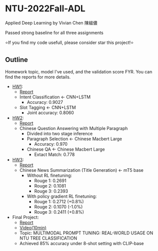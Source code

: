 # NTU-2022Fall-ADL

Applied Deep Learning by Vivian Chen 陳縕儂

Passed strong baseline for all three assignments

⭐If you find my code usefull, please consider star this project!⭐

## Outline

Homework topic, model I've used, and the validation score FYR.
You can find the reports for more details.

- [HW1](./Applied%20Deep%20Learning%20Homework%201%20-%20Fall%20111.pdf):
  - [Report](./hw1/report.pdf)
  - Intent Classification ← CNN+LSTM
    - Accuracy: 0.9027
  - Slot Tagging ← CNN+LSTM
    - Joint accuracy: 0.8060
- [HW2](Applied%20Deep%20Learning%20Homework%202%20-%20Fall%20111.pdf):
  - [Report](./hw2/report.pdf)
  - Chinese Question Answering with Multiple Paragraph
    - Divided into two stage inference
    - Paragraph Selection ← Chinese Macbert Large
      - Accuracy: 0.970
    - Chinese QA ← Chinese Macbert Large
      - Extact Match: 0.778
- [HW3](Applied%20Deep%20Learning%20Homework%203%20-%20Fall%20111.pdf):
  - [Report](./hw3/report.pdf)
  - Chinese News Summarization (Title Generation) ← mT5 base
    - Without RL finetuning:
      - Rouge 1: 0.2691
      - Rouge 2: 0.1081
      - Rouge 3: 0.2393
    - With policy gradient RL finetuning:
      - Rouge 1: 0.2712 (+0.8%)
      - Rouge 2: 0.1070 (-1.0%)
      - Rouge 3: 0.2411 (+0.8%)
- Final Project:
  - [Report](./Final%20Project/report.pdf)
  - [Video(10min)](https://youtu.be/KgL-N_3OjYY)
  - Topic: MULTIMODAL PROMPT TUNING: REAL-WORLD USAGE ON NTU TREE CLASSIFICATION
  - Achieved 85% accuracy under 8-shot setting with CLIP-base
